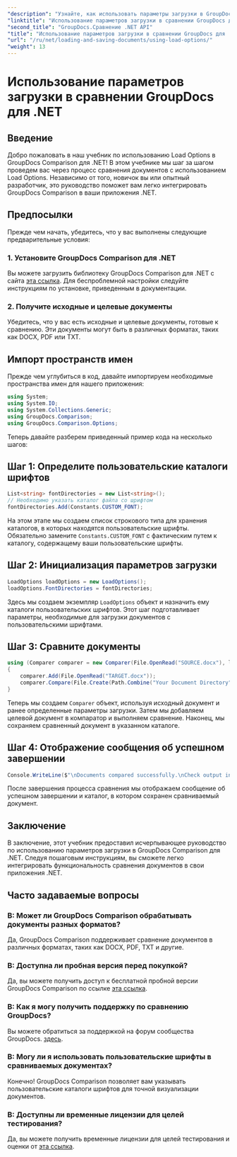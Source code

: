 ```yaml
---
"description": "Узнайте, как использовать параметры загрузки в GroupDocs Comparison для .NET, чтобы легко сравнивать документы с пользовательскими шрифтами."
"linktitle": "Использование параметров загрузки в сравнении GroupDocs для .NET"
"second_title": "GroupDocs.Сравнение .NET API"
"title": "Использование параметров загрузки в сравнении GroupDocs для .NET"
"url": "/ru/net/loading-and-saving-documents/using-load-options/"
"weight": 13
---
```


# Использование параметров загрузки в сравнении GroupDocs для .NET

## Введение
Добро пожаловать в наш учебник по использованию Load Options в GroupDocs Comparison для .NET! В этом учебнике мы шаг за шагом проведем вас через процесс сравнения документов с использованием Load Options. Независимо от того, новичок вы или опытный разработчик, это руководство поможет вам легко интегрировать GroupDocs Comparison в ваши приложения .NET.
## Предпосылки
Прежде чем начать, убедитесь, что у вас выполнены следующие предварительные условия:
### 1. Установите GroupDocs Comparison для .NET
Вы можете загрузить библиотеку GroupDocs Comparison для .NET с сайта [эта ссылка](https://releases.groupdocs.com/comparison/net/). Для беспроблемной настройки следуйте инструкциям по установке, приведенным в документации.
### 2. Получите исходные и целевые документы
Убедитесь, что у вас есть исходные и целевые документы, готовые к сравнению. Эти документы могут быть в различных форматах, таких как DOCX, PDF или TXT.
## Импорт пространств имен
Прежде чем углубиться в код, давайте импортируем необходимые пространства имен для нашего приложения:
```csharp
using System;
using System.IO;
using System.Collections.Generic;
using GroupDocs.Comparison;
using GroupDocs.Comparison.Options;
```
Теперь давайте разберем приведенный пример кода на несколько шагов:
## Шаг 1: Определите пользовательские каталоги шрифтов
```csharp
List<string> fontDirectories = new List<string>();
// Необходимо указать каталог файла со шрифтом
fontDirectories.Add(Constants.CUSTOM_FONT);
```
На этом этапе мы создаем список строкового типа для хранения каталогов, в которых находятся пользовательские шрифты. Обязательно замените `Constants.CUSTOM_FONT` с фактическим путем к каталогу, содержащему ваши пользовательские шрифты.
## Шаг 2: Инициализация параметров загрузки
```csharp
LoadOptions loadOptions = new LoadOptions();
loadOptions.FontDirectories = fontDirectories;
```
Здесь мы создаем экземпляр `LoadOptions` объект и назначить ему каталоги пользовательских шрифтов. Этот шаг подготавливает параметры, необходимые для загрузки документов с пользовательскими шрифтами.
## Шаг 3: Сравните документы
```csharp
using (Comparer comparer = new Comparer(File.OpenRead("SOURCE.docx"), loadOptions))
{
    comparer.Add(File.OpenRead("TARGET.docx"));
    comparer.Compare(File.Create(Path.Combine("Your Document Directory", "RESULT.docx")));
}
```
Теперь мы создаем `Comparer` объект, используя исходный документ и ранее определенные параметры загрузки. Затем мы добавляем целевой документ в компаратор и выполняем сравнение. Наконец, мы сохраняем сравненный документ в указанном каталоге.
## Шаг 4: Отображение сообщения об успешном завершении
```csharp
Console.WriteLine($"\nDocuments compared successfully.\nCheck output in {Directory.GetCurrentDirectory()}.");
```
После завершения процесса сравнения мы отображаем сообщение об успешном завершении и каталог, в котором сохранен сравниваемый документ.
## Заключение
В заключение, этот учебник предоставил исчерпывающее руководство по использованию параметров загрузки в GroupDocs Comparison для .NET. Следуя пошаговым инструкциям, вы сможете легко интегрировать функциональность сравнения документов в свои приложения .NET.
## Часто задаваемые вопросы
### В: Может ли GroupDocs Comparison обрабатывать документы разных форматов?
Да, GroupDocs Comparison поддерживает сравнение документов в различных форматах, таких как DOCX, PDF, TXT и другие.
### В: Доступна ли пробная версия перед покупкой?
Да, вы можете получить доступ к бесплатной пробной версии GroupDocs Comparison по ссылке [эта ссылка](https://releases.groupdocs.com/).
### В: Как я могу получить поддержку по сравнению GroupDocs?
Вы можете обратиться за поддержкой на форум сообщества GroupDocs. [здесь](https://forum.groupdocs.com/c/comparison/12).
### В: Могу ли я использовать пользовательские шрифты в сравниваемых документах?
Конечно! GroupDocs Comparison позволяет вам указывать пользовательские каталоги шрифтов для точной визуализации документов.
### В: Доступны ли временные лицензии для целей тестирования?
Да, вы можете получить временные лицензии для целей тестирования и оценки от [эта ссылка](https://purchase.groupdocs.com/temporary-license/).